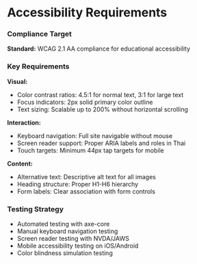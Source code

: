# Accessibility Requirements

### Compliance Target
**Standard:** WCAG 2.1 AA compliance for educational accessibility

### Key Requirements

**Visual:**
- Color contrast ratios: 4.5:1 for normal text, 3:1 for large text
- Focus indicators: 2px solid primary color outline
- Text sizing: Scalable up to 200% without horizontal scrolling

**Interaction:**
- Keyboard navigation: Full site navigable without mouse
- Screen reader support: Proper ARIA labels and roles in Thai
- Touch targets: Minimum 44px tap targets for mobile

**Content:**
- Alternative text: Descriptive alt text for all images
- Heading structure: Proper H1-H6 hierarchy
- Form labels: Clear association with form controls

### Testing Strategy
- Automated testing with axe-core
- Manual keyboard navigation testing
- Screen reader testing with NVDA/JAWS
- Mobile accessibility testing on iOS/Android
- Color blindness simulation testing
